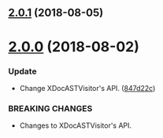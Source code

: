 ## [2.0.1](https://github.com/iwatakeshi/xdoc-parser/compare/v2.0.0...v2.0.1) (2018-08-05)

# [2.0.0](https://github.com/iwatakeshi/xdoc-parser/compare/v1.0.1...v2.0.0) (2018-08-02)


### Update

* Change XDocASTVisitor's API. ([847d22c](https://github.com/iwatakeshi/xdoc-parser/commit/847d22c))


### BREAKING CHANGES

* Changes to XDocASTVisitor's API.
